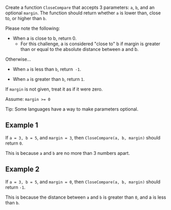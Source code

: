 Create a function `CloseCompare` that accepts 3 parameters: `a`, `b`, and an optional `margin`. The function should return whether `a` is lower than, close to, or higher than `b`.

Please note the following:

- When a is close to b, return 0.
    - For this challenge, a is considered "close to" b if margin is greater than or equal to the absolute distance between a and b.

Otherwise...

- When `a` is less than `b`, return` -1`.

- When `a` is greater than `b`, return `1`.

If `margin` is not given, treat it as if it were zero.

Assume: `margin >= 0`

Tip: Some languages have a way to make parameters optional.

## Example 1
If `a = 3, b = 5`, and `margin = 3`, then `CloseCompare(a, b, margin)` should return `0`.

This is because `a` and `b` are no more than 3 numbers apart.

## Example 2
If `a = 3, b = 5`, and `margin = 0`, then `CloseCompare(a, b, margin)` should return `-1`.

This is because the distance between `a` and `b` is greater than `0`, and a is less than `b`.